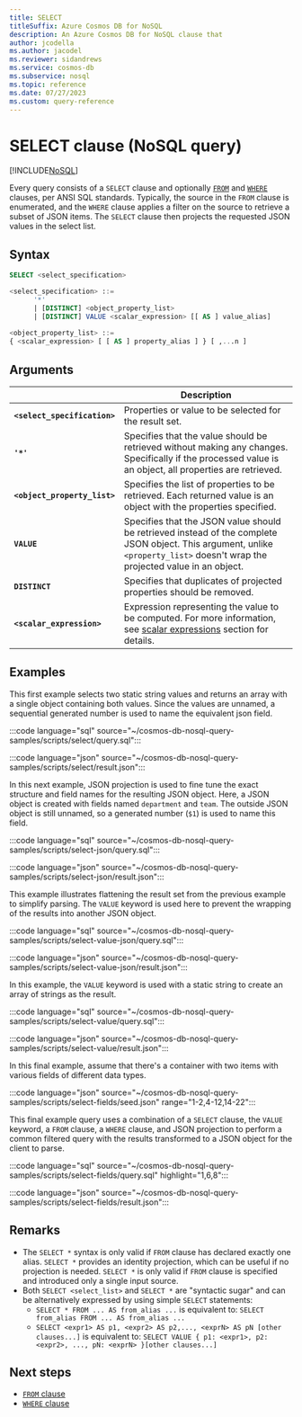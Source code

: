 ```yaml
---
title: SELECT
titleSuffix: Azure Cosmos DB for NoSQL
description: An Azure Cosmos DB for NoSQL clause that
author: jcodella
ms.author: jacodel
ms.reviewer: sidandrews
ms.service: cosmos-db
ms.subservice: nosql
ms.topic: reference
ms.date: 07/27/2023
ms.custom: query-reference
---
```


# SELECT clause (NoSQL query)

[!INCLUDE[NoSQL](../../includes/appliesto-nosql.md)]

Every query consists of a `SELECT` clause and optionally [`FROM`](from.md) and [`WHERE`](where.md) clauses, per ANSI SQL standards. Typically, the source in the `FROM` clause is enumerated, and the `WHERE` clause applies a filter on the source to retrieve a subset of JSON items. The `SELECT` clause then projects the requested JSON values in the select list.

## Syntax

```sql
SELECT <select_specification>  

<select_specification> ::=
      '*'
      | [DISTINCT] <object_property_list>
      | [DISTINCT] VALUE <scalar_expression> [[ AS ] value_alias]  
  
<object_property_list> ::=
{ <scalar_expression> [ [ AS ] property_alias ] } [ ,...n ]  
```
  
## Arguments

| | Description |
| --- | --- |
| **`<select_specification>`** | Properties or value to be selected for the result set. |
| **`'*'`** | Specifies that the value should be retrieved without making any changes. Specifically if the processed value is an object, all properties are retrieved. |
| **`<object_property_list>`** | Specifies the list of properties to be retrieved. Each returned value is an object with the properties specified. |
| **`VALUE`** | Specifies that the JSON value should be retrieved instead of the complete JSON object. This argument, unlike `<property_list>` doesn't wrap the projected value in an object. |
| **`DISTINCT`** | Specifies that duplicates of projected properties should be removed. |
| **`<scalar_expression>`** | Expression representing the value to be computed. For more information, see [scalar expressions](scalar-expressions.md) section for details. |

## Examples

This first example selects two static string values and returns an array with a single object containing both values. Since the values are unnamed, a sequential generated number is used to name the equivalent json field.

:::code language="sql" source="~/cosmos-db-nosql-query-samples/scripts/select/query.sql":::

:::code language="json" source="~/cosmos-db-nosql-query-samples/scripts/select/result.json":::

In this next example, JSON projection is used to fine tune the exact structure and field names for the resulting JSON object. Here, a JSON object is created with fields named `department` and `team`. The outside JSON object is still unnamed, so a generated number (`$1`) is used to name this field.

:::code language="sql" source="~/cosmos-db-nosql-query-samples/scripts/select-json/query.sql":::

:::code language="json" source="~/cosmos-db-nosql-query-samples/scripts/select-json/result.json":::

This example illustrates flattening the result set from the previous example to simplify parsing. The `VALUE` keyword is used here to prevent the wrapping of the results into another JSON object.

:::code language="sql" source="~/cosmos-db-nosql-query-samples/scripts/select-value-json/query.sql":::

:::code language="json" source="~/cosmos-db-nosql-query-samples/scripts/select-value-json/result.json":::

In this example, the `VALUE` keyword is used with a static string to create an array of strings as the result.

:::code language="sql" source="~/cosmos-db-nosql-query-samples/scripts/select-value/query.sql":::

:::code language="json" source="~/cosmos-db-nosql-query-samples/scripts/select-value/result.json":::

In this final example, assume that there's a container with two items with various fields of different data types.

:::code language="json" source="~/cosmos-db-nosql-query-samples/scripts/select-fields/seed.json" range="1-2,4-12,14-22":::

This final example query uses a combination of a `SELECT` clause, the `VALUE` keyword, a `FROM` clause, a `WHERE` clause, and JSON projection to perform a common filtered query with the results transformed to a JSON object for the client to parse.

:::code language="sql" source="~/cosmos-db-nosql-query-samples/scripts/select-fields/query.sql" highlight="1,6,8":::

:::code language="json" source="~/cosmos-db-nosql-query-samples/scripts/select-fields/result.json":::

## Remarks

- The `SELECT *` syntax is only valid if `FROM` clause has declared exactly one alias. `SELECT *` provides an identity projection, which can be useful if no projection is needed. `SELECT *` is only valid if `FROM` clause is specified and introduced only a single input source.  
- Both `SELECT <select_list>` and `SELECT *` are "syntactic sugar" and can be alternatively expressed by using simple `SELECT` statements:
  - `SELECT * FROM ... AS from_alias ...` is equivalent to: `SELECT from_alias FROM ... AS from_alias ...`
  - `SELECT <expr1> AS p1, <expr2> AS p2,..., <exprN> AS pN [other clauses...]` is equivalent to: `SELECT VALUE { p1: <expr1>, p2: <expr2>, ..., pN: <exprN> }[other clauses...]`

## Next steps

- [`FROM` clause](from.md)
- [`WHERE` clause](where.md)
